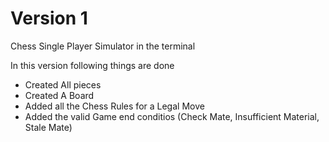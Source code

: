 # Version 1
Chess Single Player Simulator in the terminal

In this version following things are done
- Created All pieces 
- Created A Board
- Added all the Chess Rules for a Legal Move
- Added the valid Game end conditios (Check Mate, Insufficient Material, Stale Mate)
